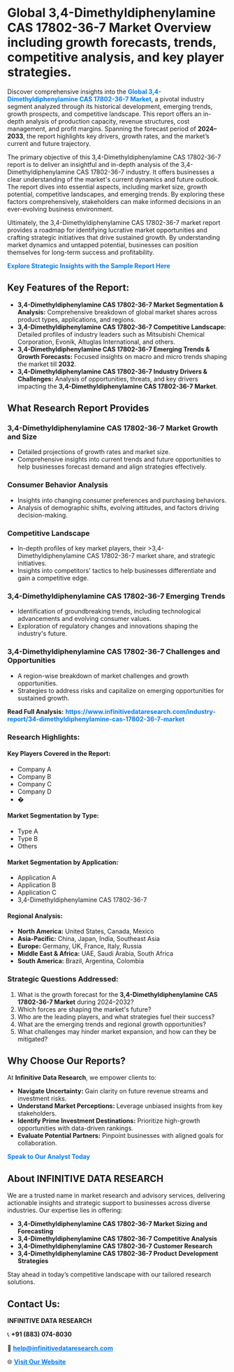 <h1>Global 3,4-Dimethyldiphenylamine CAS 17802-36-7 Market Overview including growth forecasts, trends, competitive analysis, and key player strategies.</h1>
<p>
Discover comprehensive insights into the 
<a href="https://www.infinitivedataresearch.com/industry-report/34-dimethyldiphenylamine-cas-17802-36-7-market" rel="dofollow" style="color: #007BFF; text-decoration: none;"><strong>Global 3,4-Dimethyldiphenylamine CAS 17802-36-7 Market</strong></a>, a pivotal industry segment analyzed through its historical development, emerging trends, growth prospects, and competitive landscape. This report offers an in-depth analysis of production capacity, revenue structures, cost management, and profit margins. Spanning the forecast period of <strong>2024–2033</strong>, the report highlights key drivers, growth rates, and the market’s current and future trajectory.
</p>
<p>
The primary objective of this 3,4-Dimethyldiphenylamine CAS 17802-36-7 report is to deliver an insightful and in-depth analysis of the 3,4-Dimethyldiphenylamine CAS 17802-36-7 industry. It offers businesses a clear understanding of the market's current dynamics and future outlook. The report dives into essential aspects, including market size, growth potential, competitive landscapes, and emerging trends. By exploring these factors comprehensively, stakeholders can make informed decisions in an ever-evolving business environment.
</p>
<p>
Ultimately, the 3,4-Dimethyldiphenylamine CAS 17802-36-7 market report provides a roadmap for identifying lucrative market opportunities and crafting strategic initiatives that drive sustained growth. By understanding market dynamics and untapped potential, businesses can position themselves for long-term success and profitability.
</p>
<p>
<a href="https://www.infinitivedataresearch.com/request-sample/reportId=111462" style="color: #007BFF; text-decoration: none;"><strong>Explore Strategic Insights with the Sample Report Here</strong></a>
</p>

<h2>Key Features of the Report:</h2>
<ul>
<li><strong>3,4-Dimethyldiphenylamine CAS 17802-36-7 Market Segmentation & Analysis:</strong> Comprehensive breakdown of global market shares across product types, applications, and regions.</li>
<li><strong>3,4-Dimethyldiphenylamine CAS 17802-36-7 Competitive Landscape:</strong> Detailed profiles of industry leaders such as Mitsubishi Chemical Corporation, Evonik, Altuglas International, and others.</li>
<li><strong>3,4-Dimethyldiphenylamine CAS 17802-36-7 Emerging Trends & Growth Forecasts:</strong> Focused insights on macro and micro trends shaping the market till <strong>2032</strong>.</li>
<li><strong>3,4-Dimethyldiphenylamine CAS 17802-36-7 Industry Drivers & Challenges:</strong> Analysis of opportunities, threats, and key drivers impacting the <strong>3,4-Dimethyldiphenylamine CAS 17802-36-7 Market</strong>.</li>
</ul>

<h2>What Research Report Provides</h2>
<h3>3,4-Dimethyldiphenylamine CAS 17802-36-7 Market Growth and Size</h3>
<ul>
<li>Detailed projections of growth rates and market size.</li>
<li>Comprehensive insights into current trends and future opportunities to help businesses forecast demand and align strategies effectively.</li>
</ul>

<h3>Consumer Behavior Analysis</h3>
<ul>
<li>Insights into changing consumer preferences and purchasing behaviors.</li>
<li>Analysis of demographic shifts, evolving attitudes, and factors driving decision-making.</li>
</ul>

<h3>Competitive Landscape</h3>
<ul>
<li>In-depth profiles of key market players, their >3,4-Dimethyldiphenylamine CAS 17802-36-7 market share, and strategic initiatives.</li>
<li>Insights into competitors' tactics to help businesses differentiate and gain a competitive edge.</li>
</ul>

<h3>3,4-Dimethyldiphenylamine CAS 17802-36-7 Emerging Trends</h3>
<ul>
<li>Identification of groundbreaking trends, including technological advancements and evolving consumer values.</li>
<li>Exploration of regulatory changes and innovations shaping the industry's future.</li>
</ul>

<h3>3,4-Dimethyldiphenylamine CAS 17802-36-7 Challenges and Opportunities</h3>
<ul>
<li>A region-wise breakdown of market challenges and growth opportunities.</li>
<li>Strategies to address risks and capitalize on emerging opportunities for sustained growth.</li>
</ul>
<p><strong>Read Full Analysis:</strong> <a href="https://www.infinitivedataresearch.com/industry-report/34-dimethyldiphenylamine-cas-17802-36-7-market" rel="dofollow" style="color: #007BFF; text-decoration: none;"><strong>https://www.infinitivedataresearch.com/industry-report/34-dimethyldiphenylamine-cas-17802-36-7-market</strong></a></p>
<h3>Research Highlights:</h3>
<h4>Key Players Covered in the Report:</h4>
<ul><li>Company A</li><li>Company B</li><li>Company C</li><li>Company D</li><li>�</li></ul>
<h4>Market Segmentation by Type:</h4>
<ul><li>Type A</li><li>Type B</li><li>Others</li></ul>
<h4>Market Segmentation by Application:</h4>
<ul><li>Application A</li><li>Application B</li><li>Application C</li><li>3,4-Dimethyldiphenylamine CAS 17802-36-7</li></ul>

<h4>Regional Analysis:</h4>
<ul>
<li><strong>North America:</strong> United States, Canada, Mexico</li>
<li><strong>Asia-Pacific:</strong> China, Japan, India, Southeast Asia</li>
<li><strong>Europe:</strong> Germany, UK, France, Italy, Russia</li>
<li><strong>Middle East & Africa:</strong> UAE, Saudi Arabia, South Africa</li>
<li><strong>South America:</strong> Brazil, Argentina, Colombia</li>
</ul>

<h3>Strategic Questions Addressed:</h3>
<ol>
<li>What is the growth forecast for the <strong>3,4-Dimethyldiphenylamine CAS 17802-36-7 Market</strong> during 2024–2032?</li>
<li>Which forces are shaping the market's future?</li>
<li>Who are the leading players, and what strategies fuel their success?</li>
<li>What are the emerging trends and regional growth opportunities?</li>
<li>What challenges may hinder market expansion, and how can they be mitigated?</li>
</ol>

<h2>Why Choose Our Reports?</h2>
<p>At <strong>Infinitive Data Research</strong>, we empower clients to:</p>
<ul>
<li><strong>Navigate Uncertainty:</strong> Gain clarity on future revenue streams and investment risks.</li>
<li><strong>Understand Market Perceptions:</strong> Leverage unbiased insights from key stakeholders.</li>
<li><strong>Identify Prime Investment Destinations:</strong> Prioritize high-growth opportunities with data-driven rankings.</li>
<li><strong>Evaluate Potential Partners:</strong> Pinpoint businesses with aligned goals for collaboration.</li>
</ul>
<p><a href="https://www.infinitivedataresearch.com/industry-report/34-dimethyldiphenylamine-cas-17802-36-7-market" rel="dofollow" style="color: #007BFF; text-decoration: none;"><strong>Speak to Our Analyst Today</strong></a></p>

<h2>About INFINITIVE DATA RESEARCH</h2>
<p>We are a trusted name in market research and advisory services, delivering actionable insights and strategic support to businesses across diverse industries. Our expertise lies in offering:</p>
<ul>
<li><strong>3,4-Dimethyldiphenylamine CAS 17802-36-7 Market Sizing and Forecasting</strong></li>
<li><strong>3,4-Dimethyldiphenylamine CAS 17802-36-7 Competitive Analysis</strong></li>
<li><strong>3,4-Dimethyldiphenylamine CAS 17802-36-7 Customer Research</strong></li>
<li><strong>3,4-Dimethyldiphenylamine CAS 17802-36-7 Product Development Strategies</strong></li>
</ul>
<p>Stay ahead in today’s competitive landscape with our tailored research solutions.</p>

<h2>Contact Us:</h2>
<p><strong>INFINITIVE DATA RESEARCH</strong></p>
<p>📞 <strong>+91 (883) 074-8030</strong></p>
<p>📧 <strong><a href="mailto:help@infinitivedataresearch.com" style="color: #007BFF;">help@infinitivedataresearch.com</a></strong></p>
<p>🌐 <strong><a href="https://www.infinitivedataresearch.com" rel="dofollow" style="color: #007BFF;">Visit Our Website</a></strong></p>